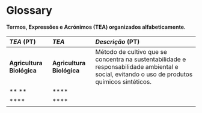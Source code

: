# Glossary

**Termos, Expressões e Acrónimos (TEA) organizados alfabeticamente.**

| **_TEA_** (PT)                          | **_TEA_**                                                                                                                                                                             | **_Descrição_** (PT)                                                                                                                                                               |
|:----------------------------------------|:--------------------------------------------------------------------------------------------------------------------------------------------------------------------------------------|:-----------------------------------------------------------------------------------------------------------------------------------------------------------------------------------|
| **Agricultura Biológica**               | **Agricultura Biológica**                                                                                                                                         | Método de cultivo que se concentra na sustentabilidade e responsabilidade ambiental e social, evitando o uso de produtos químicos sintéticos.                                      |
| ** **                                   | ****                                                                                                                                                              |                                                                                                                                                            |
| ****                    | ****                                                                                                                                                                  |                                                  |


